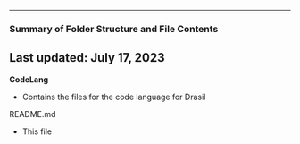 --------------------------------------------------
### Summary of Folder Structure and File Contents
Last updated: July 17, 2023
--------------------------------------------------

**CodeLang**
  - Contains the files for the code language for Drasil

README.md
  - This file

